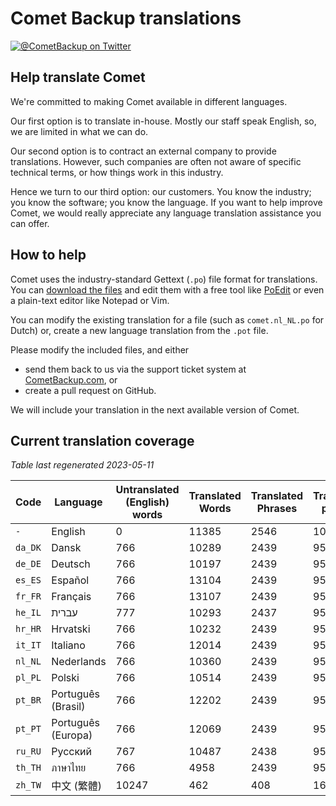 # Comet Backup translations

[![@CometBackup on Twitter](https://img.shields.io/badge/twitter-%40CometBackup-blue.svg?style=flat)](https://twitter.com/CometBackup)

## Help translate Comet

We're committed to making Comet available in different languages.

Our first option is to translate in-house. Mostly our staff speak English, so, we are limited in what we can do.

Our second option is to contract an external company to provide translations. However, such companies are often not aware of specific technical terms, or how things work in this industry.

Hence we turn to our third option: our customers. You know the industry; you know the software; you know the language. If you want to help improve Comet, we would really appreciate any language translation assistance you can offer.

## How to help

Comet uses the industry-standard Gettext (`.po`) file format for translations. You can [download the files](https://github.com/CometBackup/translations/archive/master.zip) and edit them with a free tool like [PoEdit](https://poedit.net/) or even a plain-text editor like Notepad or Vim.

You can modify the existing translation for a file (such as `comet.nl_NL.po` for Dutch) or, create a new language translation from the `.pot` file.

Please modify the included files, and either 
- send them back to us via the support ticket system at [CometBackup.com](https://cometbackup.com/), or
- create a pull request on GitHub.

We will include your translation in the next available version of Comet.

## Current translation coverage

*Table last regenerated 2023-05-11*

|Code    |Language              |Untranslated (English) words |Translated Words |Translated Phrases |Translation percent
|--------|----------------------|-----------------------------|-----------------|-------------------|--------------------
|`-`     |English               |0                            |11385            |2546               |  100.00
|`da_DK` |Dansk‬                |766                          |10289            |2439               |   95.80
|`de_DE` |Deutsch               |766                          |10197            |2439               |   95.80
|`es_ES` |Español               |766                          |13104            |2439               |   95.80
|`fr_FR` |Français              |766                          |13107            |2439               |   95.80
|`he_IL` |עברית‬                 |777                          |10293            |2437               |   95.72
|`hr_HR` |Hrvatski              |766                          |10232            |2439               |   95.80
|`it_IT` |Italiano              |766                          |12014            |2439               |   95.80
|`nl_NL` |Nederlands            |766                          |10360            |2439               |   95.80
|`pl_PL` |Polski                |766                          |10514            |2439               |   95.80
|`pt_BR` |Português (Brasil)    |766                          |12202            |2439               |   95.80
|`pt_PT` |Português (Europa)    |766                          |12069            |2439               |   95.80
|`ru_RU` |Русский               |767                          |10487            |2438               |   95.76
|`th_TH` |ภาษาไทย‬              |766                          |4958             |2439               |   95.80
|`zh_TW` |中文 (繁體)               |10247                        |462              |408                |   16.03
